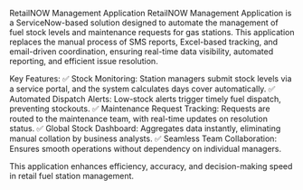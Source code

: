 RetailNOW Management Application
RetailNOW Management Application is a ServiceNow-based solution designed to automate the management of fuel stock levels and maintenance requests for gas stations. 
This application replaces the manual process of SMS reports, Excel-based tracking, and email-driven coordination, ensuring real-time data visibility, automated reporting, and efficient issue resolution.

Key Features:
✅ Stock Monitoring: Station managers submit stock levels via a service portal, and the system calculates days cover automatically.
✅ Automated Dispatch Alerts: Low-stock alerts trigger timely fuel dispatch, preventing stockouts.
✅ Maintenance Request Tracking: Requests are routed to the maintenance team, with real-time updates on resolution status.
✅ Global Stock Dashboard: Aggregates data instantly, eliminating manual collation by business analysts.
✅ Seamless Team Collaboration: Ensures smooth operations without dependency on individual managers.

This application enhances efficiency, accuracy, and decision-making speed in retail fuel station management.
